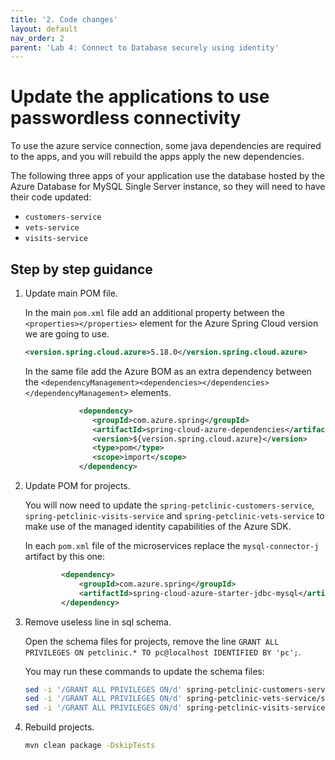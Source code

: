 ```yaml
---
title: '2. Code changes'
layout: default
nav_order: 2
parent: 'Lab 4: Connect to Database securely using identity'
---
```


# Update the applications to use passwordless connectivity

To use the azure service connection, some java dependencies are required to the apps, and you will rebuild the apps apply the new dependencies.

The following three apps of your application use the database hosted by the Azure Database for MySQL Single Server instance, so they will need to have their code updated:

- `customers-service`
- `vets-service`
- `visits-service`

## Step by step guidance

1. Update main POM file.

   In the main `pom.xml` file add an additional property between the `<properties></properties>` element for the Azure Spring Cloud version we are going to use.

   ```xml
   <version.spring.cloud.azure>5.18.0</version.spring.cloud.azure>
   ```

   In the same file add the Azure BOM as an extra dependency between the `<dependencyManagement><dependencies></dependencies></dependencyManagement>` elements.

   ```xml
               <dependency>
                  <groupId>com.azure.spring</groupId>
                  <artifactId>spring-cloud-azure-dependencies</artifactId>
                  <version>${version.spring.cloud.azure}</version>
                  <type>pom</type>
                  <scope>import</scope>
               </dependency>
   ```

1. Update POM for projects.

   You will now need to update the `spring-petclinic-customers-service`, `spring-petclinic-visits-service` and `spring-petclinic-vets-service` to make use of the managed identity capabilities of the Azure SDK.

   In each `pom.xml` file of the microservices replace the `mysql-connector-j` artifact by this one:

   ```xml
           <dependency>
               <groupId>com.azure.spring</groupId>
               <artifactId>spring-cloud-azure-starter-jdbc-mysql</artifactId>
           </dependency>
   ```

1. Remove useless line in sql schema.

   Open the schema files for projects, remove the line `GRANT ALL PRIVILEGES ON petclinic.* TO pc@localhost IDENTIFIED BY 'pc';`.

   You may run these commands to update the schema files:

   ```bash
   sed -i '/GRANT ALL PRIVILEGES ON/d' spring-petclinic-customers-service/src/main/resources/db/mysql/schema.sql
   sed -i '/GRANT ALL PRIVILEGES ON/d' spring-petclinic-vets-service/src/main/resources/db/mysql/schema.sql
   sed -i '/GRANT ALL PRIVILEGES ON/d' spring-petclinic-visits-service/src/main/resources/db/mysql/schema.sql
   ```

1. Rebuild projects.

   ```bash
   mvn clean package -DskipTests
   ```
